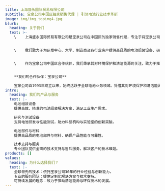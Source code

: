 ```yaml
---
title: 上海盛永国际贸易有限公司
subtitle: 宝泉公司中国区独家销售代理 | 引领电池行业技术革新
image: img/img_topimg4.jpg
blurb:
  heading: 关于我们
  text: >-
    \    上海盛永国际贸易有限公司是宝泉公司在中国区的独家销售代理，专注于将宝泉公司先进的技术、设备和解决方案引入中国市场。  


    \    我们致力于为研发中心、大学、制造商及各行业客户提供高品质的电池组装设备、研究与测试设备、电池部件与材料等产品，同时提供专业的技术支持与服务。  


    \    作为宝泉公司中国区合作伙伴，我们秉承其对环境保护和清洁能源的关注，致力于推动中国电池行业的技术进步与可持续发展。


    **我们的合作伙伴：宝泉公司**

    宝泉公司自1993年成立以来，始终活跃于全球电池业务领域。凭借其对环境保护和清洁能源的关注，宝泉公司开发出满足客户需求的创新设备，助力全球电池行业的技术革新。
intro:
  heading: 我们的产品与服务
  text: |-
    电池组装设备
    提供高效、精准的电池组装解决方案，满足工业生产需求。

    研究与测试设备
    支持电池研发与性能测试，助力科研机构与实验室的创新突破。

    电池部件与材料
    提供高品质的电池部件与材料，确保产品性能与可靠性。

    技术支持与服务
    专业团队提供全面的技术支持与售后服务，解决客户的技术难题。
products: []
values:
  heading: 为什么选择我们？
  text: |-
    全球领先的技术：依托宝泉公司30年的行业经验与创新能力。
    专业的服务团队：提供定制化解决方案与技术支持。
    可持续发展的理念：致力于推动清洁能源与环保技术的发展。
---
```

